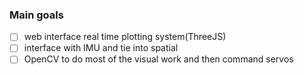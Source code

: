 ### Main goals
- [ ] web interface real time plotting system(ThreeJS)
- [ ] interface with IMU and tie into spatial
- [ ] OpenCV to do most of the visual work and then command servos